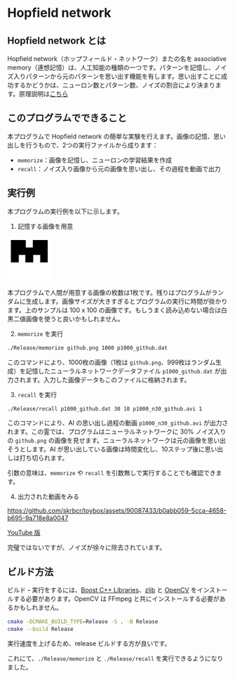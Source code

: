 # Hopfield network

## Hopfield network とは
Hopfield network（ホップフィールド・ネットワーク）またの名を associative memory（連想記憶）は、人工知能の種類の一つです。パターンを記憶し、ノイズ入りパターンから元のパターンを思い出す機能を有します。思い出すことに成功するかどうかは、ニューロン数とパターン数、ノイズの割合により決まります。原理説明は[こちら](https://skrbcr.github.io/blog/physics/associative_memory)

## このプログラムでできること
本プログラムで Hopfield network の簡単な実験を行えます。画像の記憶、思い出しを行うもので、2つの実行ファイルから成ります：

- `memorize`：画像を記憶し、ニューロンの学習結果を作成
- `recall`：ノイズ入り画像から元の画像を思い出し、その過程を動画で出力

## 実行例
本プログラムの実行例を以下に示します。

1. 記憶する画像を用意

![準備する画像の例](./github.png "github.png")

本プログラムで人間が用意する画像の枚数は1枚です。残りはプログラムがランダムに生成します。画像サイズが大きすぎるとプログラムの実行に時間が掛かります。上のサンプルは 100 x 100 の画像です。もしうまく読み込めない場合は白黒二値画像を使うと良いかもしれません。

2. `memorize` を実行

```bash
./Release/memorize github.png 1000 p1000_github.dat
```

このコマンドにより、1000枚の画像（1枚は `github.png`、999枚はランダム生成）を記憶したニューラルネットワークデータファイル `p1000_github.dat` が出力されます。入力した画像データもこのファイルに格納されます。

3. `recall` を実行

```bash
./Release/recall p1000_github.dat 30 10 p1000_n30_github.avi 1
```

このコマンドにより、AI の思い出し過程の動画 `p1000_n30_github.avi` が出力されます。この霊では、プログラムはニューラルネットワークに 30% ノイズ入りの `github.png` の画像を見せます。ニューラルネットワークは元の画像を思い出そうとします。AI が思い出している画像は時間変化し、10ステップ後に思い出しは打ち切られます。

引数の意味は、`memorize` や `recall` を引数無しで実行することでも確認できます。

4. 出力された動画をみる

https://github.com/skrbcr/toybox/assets/90087433/b0abb059-5cca-4658-b695-9a718e8a0047

[YouTube 版](https://youtu.be/UE2mZNWXd-A)

完璧ではないですが、ノイズが徐々に除去されています。

## ビルド方法

ビルド・実行をするには、[Boost C++ Libraries](https://www.boost.org/)、[zlib](https://www.zlib.net/) と [OpenCV](https://opencv.org/) をインストールする必要があります。OpenCV は FFmpeg と共にインストールする必要があるかもしれません。

```bash
cmake -DCMAKE_BUILD_TYPE=Release -S . -B Release
cmake --build Release
```

実行速度を上げるため、release ビルドする方が良いです。

これにて、`./Release/memorize` と `./Release/recall` を実行できるようになりました。

